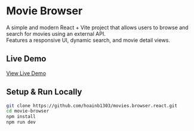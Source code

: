 # Movie Browser

A simple and modern React + Vite project that allows users to browse and search for movies using an external API.  
Features a responsive UI, dynamic search, and movie detail views.

## Live Demo
 [View Live Demo](https://hoainb1303.github.io/movies.browser.react)

## Setup & Run Locally
```bash
git clone https://github.com/hoainb1303/movies.browser.react.git
cd movie-browser
npm install
npm run dev
